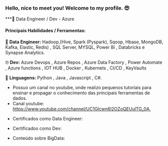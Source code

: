 ### Hello, nice to meet you! Welcome to my profile. 😎


***🚀 Data Engineer / Dev - Azure

#### Principais Habilidades / Ferramentas:

👷 **Data Engineer:** Hadoop,(Hive, Spark (Pyspark), Sqoop, Hbase, MongoDB, Kafka, Elastic, Redis) , SQL Server, MYSQL, Power Bi , Databricks e Synapse Analytics.

🤓 **Dev:** Azure Devops , Azure Repos , Azure Data Factory , Power Automate , Azure functions , IOT HUB , Docker , Kubernets , CI/CD , KeyVaults 

📢 **Linguagens:** Python , Java , Javascript , C#.

* Possuo um canal no youtube, onde realizo pequenos tutoriais para ensinar e propagar o conhecimento das principais ferramentas de dados.
* Canal youtube: <https://www.youtube.com/channel/UC1Glcwn6I2OZoQEUulTG_0A.> 

- Certificados como Data Engineer: <link do repositorio>
- Certificados como Dev: <link Do repositorio>

- Conteúdo sobre BigData: <link do repositorio> 
 


